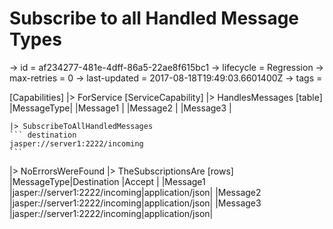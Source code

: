 # Subscribe to all Handled Message Types

-> id = af234277-481e-4dff-86a5-22ae8f615bc1
-> lifecycle = Regression
-> max-retries = 0
-> last-updated = 2017-08-18T19:49:03.6601400Z
-> tags = 

[Capabilities]
|> ForService
    [ServiceCapability]
    |> HandlesMessages
        [table]
        |MessageType|
        |Message1   |
        |Message2   |
        |Message3   |

    |> SubscribeToAllHandledMessages
    ``` destination
    jasper://server1:2222/incoming
    ```


|> NoErrorsWereFound
|> TheSubscriptionsAre
    [rows]
    |MessageType|Destination                   |Accept          |
    |Message1   |jasper://server1:2222/incoming|application/json|
    |Message2   |jasper://server1:2222/incoming|application/json|
    |Message3   |jasper://server1:2222/incoming|application/json|

~~~
